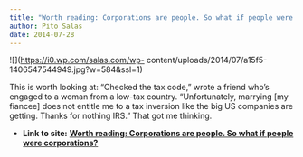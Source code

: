 ```yaml
---
title: "Worth reading: Corporations are people. So what if people were corporations?"
author: Pito Salas
date: 2014-07-28
---
```


![](https://i0.wp.com/salas.com/wp-
content/uploads/2014/07/a15f5-1406547544949.jpg?w=584&ssl=1)

This is worth looking at: “Checked the tax code,” wrote a friend who’s engaged
to a woman from a low-tax country. “Unfortunately, marrying [my fiancee] does
not entitle me to a tax inversion like the big US companies are getting.
Thanks for nothing IRS.” That got me thinking.


* **Link to site:** **[Worth reading: Corporations are people. So what if people were corporations?](None)**
